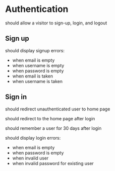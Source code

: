 # Authentication
should allow a visitor to sign-up, login, and logout

## Sign up
should display signup errors:
- when email is empty
- when username is empty
- when password is empty
- when email is taken
- when username is taken

## Sign in
should redirect unauthenticated user to home page

should redirect to the home page after login

should remember a user for 30 days after login

should display login errors:
- when email is empty
- when password is empty
- when invalid user
- when invalid password for existing user
